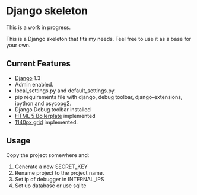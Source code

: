 Django skeleton
===================
This is a work in progress.

This is a Django skeleton that fits my needs. Feel free to use it as a base for your own.

Current Features
-----------

* [Django](http://www.djangoproject.com) 1.3
* Admin enabled.
* local_settings.py and default_settings.py.
* pip requirements file with django, debug toolbar, django-extensions, ipython and psycopg2.
* Django Debug toolbar installed
* [HTML 5 Boilerplate](http://h5bp.com) implemented
* [1140px grid](http://cssgrid.net/) implemented.

Usage
-----------

Copy the project somewhere and:

1. Generate a new SECRET_KEY
2. Rename project to the project name.
3. Set ip of debugger in INTERNAL_IPS
4. Set up database or use sqlite
